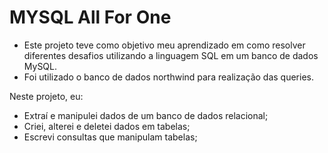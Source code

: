 # MYSQL All For One

<ul>
<li>Este projeto teve como objetivo meu aprendizado em como resolver diferentes desafios utilizando a linguagem SQL em um banco de dados MySQL.</li>
<li>Foi utilizado o banco de dados northwind para realização das queries.</li>
</ul>

Neste projeto, eu:
<ul>
<li>Extraí e manipulei dados de um banco de dados relacional;</li>
<li>Criei, alterei e deletei dados em tabelas;</li>
<li>Escrevi consultas que manipulam tabelas;</li>
</ul>
